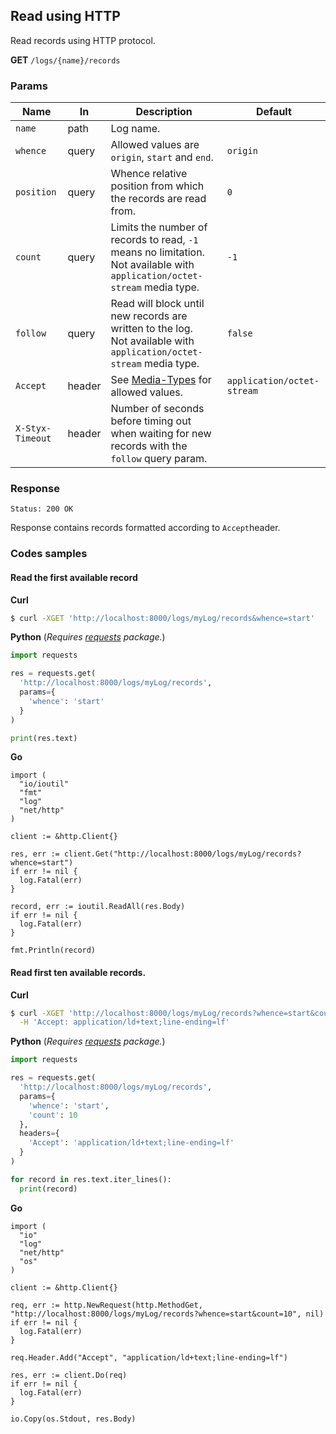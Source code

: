 Read using HTTP
---------------

Read records using HTTP protocol.

**GET** `/logs/{name}/records`  

### Params 

| Name             	| In     	| Description                                                                                                                  	| Default                    	|
|------------------	|--------	|------------------------------------------------------------------------------------------------------------------------------	|----------------------------	|
| `name`           	| path   	| Log name.                                                                                                                    	|                            	|
| `whence`         	| query  	| Allowed values are `origin`, `start` and `end`.                                                                              	| `origin`                   	|
| `position`       	| query  	| Whence relative position from which the records are read from.                                                               	| `0`                        	|
| `count`          	| query  	| Limits the number of records to read, `-1` means no limitation.<br>Not available with `application/octet-stream` media type. 	| `-1`                       	|
| `follow`         	| query  	| Read will block until new records are written to the log.<br>Not available with `application/octet-stream` media type.       	| `false`                    	|
| `Accept`         	| header 	| See [Media-Types](/docs/api/media_types.md) for allowed values.                                                              	| `application/octet-stream` 	|
| `X-Styx-Timeout` 	| header 	| Number of seconds before timing out when waiting for new records with the `follow` query param.                              	|                            	|

### Response 

```
Status: 200 OK
```

Response contains records formatted according to `Accept`header.  

### Codes samples

#### Read the first available record

**Curl**

```bash
$ curl -XGET 'http://localhost:8000/logs/myLog/records&whence=start'
```

**Python** (_Requires [requests](https://pypi.org/project/requests/) package._)

```python
import requests

res = requests.get(
  'http://localhost:8000/logs/myLog/records',
  params={
    'whence': 'start'
  }
)

print(res.text)
```

**Go**

```golang
import (
  "io/ioutil"
  "fmt"
  "log"
  "net/http"
)

client := &http.Client{}

res, err := client.Get("http://localhost:8000/logs/myLog/records?whence=start")
if err != nil {
  log.Fatal(err)
}

record, err := ioutil.ReadAll(res.Body)
if err != nil {
  log.Fatal(err)
}

fmt.Println(record)
```

#### Read first ten available records.

**Curl**

```bash
$ curl -XGET 'http://localhost:8000/logs/myLog/records?whence=start&count=10' \
  -H 'Accept: application/ld+text;line-ending=lf'
```

**Python** (_Requires [requests](https://pypi.org/project/requests/) package._)

```python
import requests

res = requests.get(
  'http://localhost:8000/logs/myLog/records',
  params={
    'whence': 'start',
    'count': 10
  },
  headers={
    'Accept': 'application/ld+text;line-ending=lf'
  }
)

for record in res.text.iter_lines():
  print(record)
```

**Go**

```golang
import (
  "io"
  "log"
  "net/http"  
  "os"
)

client := &http.Client{}

req, err := http.NewRequest(http.MethodGet, "http://localhost:8000/logs/myLog/records?whence=start&count=10", nil)
if err != nil {
  log.Fatal(err)
}

req.Header.Add("Accept", "application/ld+text;line-ending=lf")

res, err := client.Do(req)
if err != nil {
  log.Fatal(err)
}

io.Copy(os.Stdout, res.Body)
```